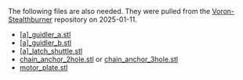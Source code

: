 The following files are also needed. They were pulled from the [Voron-Stealthburner](https://github.com/VoronDesign/Voron-Stealthburner) repository on 2025-01-11.

- [\[a\]\_guidler_a.stl](https://github.com/thunderkeys/FilamATrix/blob/main/STLs/Clockwork2/stock/%5Ba%5D_guidler_a.stl)
- [\[a\]\_guidler_b.stl](https://github.com/thunderkeys/FilamATrix/blob/main/STLs/Clockwork2/stock/%5Ba%5D_guidler_b.stl)
- [\[a\]\_latch_shuttle.stl](https://github.com/thunderkeys/FilamATrix/blob/main/STLs/Clockwork2/stock/%5Ba%5D_latch_shuttle.stl)
- [chain_anchor_2hole.stl](https://github.com/thunderkeys/FilamATrix/blob/main/STLs/Clockwork2/stock/chain_anchor_2hole.stl) or [chain_anchor_3hole.stl](https://github.com/thunderkeys/FilamATrix/blob/main/STLs/Clockwork2/stock/chain_anchor_3hole.stl)
- [motor_plate.stl](https://github.com/thunderkeys/FilamATrix/blob/main/STLs/Clockwork2/stock/motor_plate.stl)
